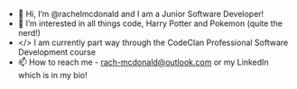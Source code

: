 - 👋 Hi, I’m @rachelmcdonald and I am a Junior Software Developer!
- 👀 I’m interested in all things code, Harry Potter and Pokemon (quite the nerd!)
- </> I am currently part way through the CodeClan Professional Software Development course
- 📫 How to reach me - rach-mcdonald@outlook.com or my LinkedIn which is in my bio!

